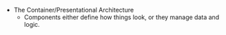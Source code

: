 * The Container/Presentational Architecture
    * Components either define how things look, or they manage data and logic.  
